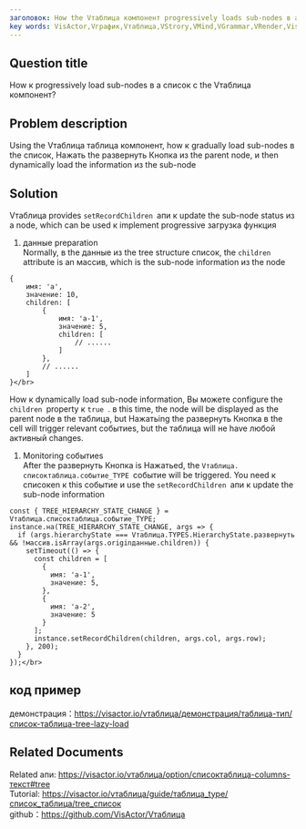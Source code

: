 ```yaml
---
заголовок: How the Vтаблица компонент progressively loads sub-nodes в a список</br>
key words: VisActor,Vграфик,Vтаблица,VStrory,VMind,VGrammar,VRender,Visualization,график,данные,таблица,Graph,Gis,LLM
---
```

## Question title

How к progressively load sub-nodes в a список с the Vтаблица компонент?</br>
## Problem description

Using the Vтаблица таблица компонент, how к gradually load sub-nodes в the список, Нажать the развернуть Кнопка из the parent node, и then dynamically load the information из the sub-node</br>
## Solution

Vтаблица provides `setRecordChildren `апи к update the sub-node status из a node, which can be used к implement progressive загрузка функция</br>
1. данные preparation</br>
Normally, в the данные из the tree structure список, the `children `attribute is an массив, which is the sub-node information из the node</br>
```
{
    имя: 'a',
    значение: 10,
    children: [
        {
            имя: 'a-1',
            значение: 5,
            children: [
                // ......
            ]
        },
        // ......
    ]
}</br>
```
How к dynamically load sub-node information, Вы можете configure the `children `property к `true `. в this time, the node will be displayed as the parent node в the таблица, but Нажатьing the развернуть Кнопка в the cell will trigger relevant событиеs, but the таблица will не have любой активный changes.</br>
1. Monitoring событиеs</br>
After the развернуть Кнопка is Нажатьed, the `Vтаблица. списоктаблица.событие_TYPE `событие will be triggered. You need к списокen к this событие и use the `setRecordChildren `апи к update the sub-node information</br>
```
const { TREE_HIERARCHY_STATE_CHANGE } = Vтаблица.списоктаблица.событие_TYPE;
instance.на(TREE_HIERARCHY_STATE_CHANGE, args => {
  if (args.hierarchyState === Vтаблица.TYPES.HierarchyState.развернуть && !массив.isArray(args.originданные.children)) {
    setTimeout(() => {
      const children = [
        {
          имя: 'a-1',
          значение: 5,
        },
        {
          имя: 'a-2',
          значение: 5
        }
      ];
      instance.setRecordChildren(children, args.col, args.row);
    }, 200);
  }
});</br>
```
## код пример

демонстрация：https://visactor.io/vтаблица/демонстрация/таблица-тип/список-таблица-tree-lazy-load</br>
## Related Documents

Related апи: https://visactor.io/vтаблица/option/списоктаблица-columns-текст#tree</br>
Tutorial: https://visactor.io/vтаблица/guide/таблица_type/список_таблица/tree_список</br>
github：https://github.com/VisActor/Vтаблица</br>




